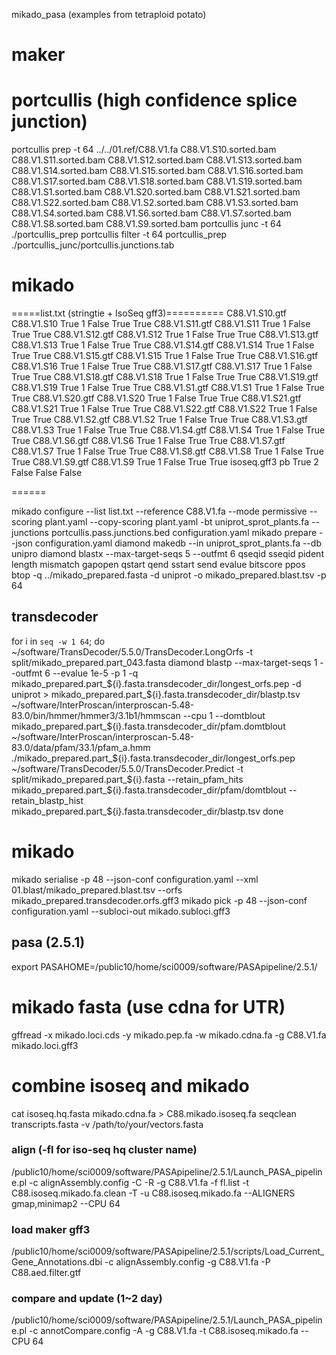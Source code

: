 mikado_pasa (examples from tetraploid potato)

# maker

# portcullis (high confidence splice junction)
portcullis prep -t 64 ../../01.ref/C88.V1.fa C88.V1.S10.sorted.bam C88.V1.S11.sorted.bam C88.V1.S12.sorted.bam C88.V1.S13.sorted.bam C88.V1.S14.sorted.bam C88.V1.S15.sorted.bam C88.V1.S16.sorted.bam C88.V1.S17.sorted.bam C88.V1.S18.sorted.bam C88.V1.S19.sorted.bam C88.V1.S1.sorted.bam C88.V1.S20.sorted.bam C88.V1.S21.sorted.bam C88.V1.S22.sorted.bam C88.V1.S2.sorted.bam C88.V1.S3.sorted.bam C88.V1.S4.sorted.bam C88.V1.S6.sorted.bam C88.V1.S7.sorted.bam C88.V1.S8.sorted.bam C88.V1.S9.sorted.bam
portcullis junc -t 64 ./portcullis_prep
portcullis filter -t 64 portcullis_prep ./portcullis_junc/portcullis.junctions.tab

# mikado
=====list.txt (stringtie + IsoSeq gff3)==========
C88.V1.S10.gtf  C88.V1.S10      True    1       False   True    True
C88.V1.S11.gtf  C88.V1.S11      True    1       False   True    True
C88.V1.S12.gtf  C88.V1.S12      True    1       False   True    True
C88.V1.S13.gtf  C88.V1.S13      True    1       False   True    True
C88.V1.S14.gtf  C88.V1.S14      True    1       False   True    True
C88.V1.S15.gtf  C88.V1.S15      True    1       False   True    True
C88.V1.S16.gtf  C88.V1.S16      True    1       False   True    True
C88.V1.S17.gtf  C88.V1.S17      True    1       False   True    True
C88.V1.S18.gtf  C88.V1.S18      True    1       False   True    True
C88.V1.S19.gtf  C88.V1.S19      True    1       False   True    True
C88.V1.S1.gtf   C88.V1.S1       True    1       False   True    True
C88.V1.S20.gtf  C88.V1.S20      True    1       False   True    True
C88.V1.S21.gtf  C88.V1.S21      True    1       False   True    True
C88.V1.S22.gtf  C88.V1.S22      True    1       False   True    True
C88.V1.S2.gtf   C88.V1.S2       True    1       False   True    True
C88.V1.S3.gtf   C88.V1.S3       True    1       False   True    True
C88.V1.S4.gtf   C88.V1.S4       True    1       False   True    True
C88.V1.S6.gtf   C88.V1.S6       True    1       False   True    True
C88.V1.S7.gtf   C88.V1.S7       True    1       False   True    True
C88.V1.S8.gtf   C88.V1.S8       True    1       False   True    True
C88.V1.S9.gtf   C88.V1.S9       True    1       False   True    True
isoseq.gff3     pb      True    2       False   False   False

======

mikado configure --list list.txt --reference C88.V1.fa --mode permissive --scoring plant.yaml --copy-scoring plant.yaml -bt uniprot_sprot_plants.fa --junctions portcullis.pass.junctions.bed configuration.yaml
mikado prepare --json configuration.yaml
diamond makedb --in uniprot_sprot_plants.fa --db unipro
diamond blastx --max-target-seqs 5 --outfmt 6 qseqid sseqid pident length mismatch gapopen qstart qend sstart send evalue bitscore ppos btop -q ../mikado_prepared.fasta -d uniprot -o mikado_prepared.blast.tsv -p 64

## transdecoder
for i in `seq -w 1 64`;
  do 
    ~/software/TransDecoder/5.5.0/TransDecoder.LongOrfs -t split/mikado_prepared.part_043.fasta
    diamond blastp --max-target-seqs 1 --outfmt 6 --evalue 1e-5 -p 1 -q mikado_prepared.part_${i}.fasta.transdecoder_dir/longest_orfs.pep -d uniprot > mikado_prepared.part_${i}.fasta.transdecoder_dir/blastp.tsv
    ~/software/InterProscan/interproscan-5.48-83.0/bin/hmmer/hmmer3/3.1b1/hmmscan --cpu 1 --domtblout mikado_prepared.part_${i}.fasta.transdecoder_dir/pfam.domtblout ~/software/InterProscan/interproscan-5.48-83.0/data/pfam/33.1/pfam_a.hmm ./mikado_prepared.part_${i}.fasta.transdecoder_dir/longest_orfs.pep
    ~/software/TransDecoder/5.5.0/TransDecoder.Predict -t split/mikado_prepared.part_${i}.fasta --retain_pfam_hits mikado_prepared.part_${i}.fasta.transdecoder_dir/pfam/domtblout --retain_blastp_hist mikado_prepared.part_${i}.fasta.transdecoder_dir/blastp.tsv
done

# mikado

mikado serialise -p 48 --json-conf configuration.yaml --xml 01.blast/mikado_prepared.blast.tsv --orfs mikado_prepared.transdecoder.orfs.gff3
mikado pick -p 48 --json-conf configuration.yaml --subloci-out mikado.subloci.gff3


## pasa (2.5.1)
export PASAHOME=/public10/home/sci0009/software/PASApipeline/2.5.1/

# mikado fasta (use cdna for UTR)
gffread -x mikado.loci.cds -y mikado.pep.fa -w mikado.cdna.fa -g C88.V1.fa mikado.loci.gff3

# combine isoseq and mikado
cat isoseq.hq.fasta mikado.cdna.fa > C88.mikado.isoseq.fa
seqclean  transcripts.fasta -v /path/to/your/vectors.fasta

### align (-fl for iso-seq hq cluster name)
/public10/home/sci0009/software/PASApipeline/2.5.1/Launch_PASA_pipeline.pl -c alignAssembly.config -C -R -g C88.V1.fa -f fl.list -t C88.isoseq.mikado.fa.clean -T -u C88.isoseq.mikado.fa --ALIGNERS gmap,minimap2 --CPU 64

### load maker gff3
/public10/home/sci0009/software/PASApipeline/2.5.1/scripts/Load_Current_Gene_Annotations.dbi -c alignAssembly.config -g C88.V1.fa -P C88.aed.filter.gtf

### compare and update (1~2 day)
/public10/home/sci0009/software/PASApipeline/2.5.1/Launch_PASA_pipeline.pl -c annotCompare.config -A -g C88.V1.fa -t C88.isoseq.mikado.fa --CPU 64
